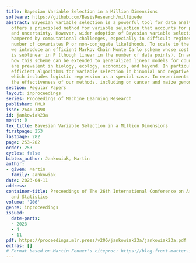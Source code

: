 ```yaml
---
title: Bayesian Variable Selection in a Million Dimensions
software: https://github.com/BasisResearch/millipede
abstract: Bayesian variable selection is a powerful tool for data analysis, as it
  offers a principled method for variable selection that accounts for prior information
  and uncertainty. However, wider adoption of Bayesian variable selection has been
  hampered by computational challenges, especially in difficult regimes with a large
  number of covariates P or non-conjugate likelihoods. To scale to the large P regime
  we introduce an efficient Markov Chain Monte Carlo scheme whose cost per iteration
  is sublinear in P (though linear in the number of data points). In addition we show
  how this scheme can be extended to generalized linear models for count data, which
  are prevalent in biology, ecology, economics, and beyond. In particular we design
  efficient algorithms for variable selection in binomial and negative binomial regression,
  which includes logistic regression as a special case. In experiments we demonstrate
  the effectiveness of our methods, including on cancer and maize genomic data.
section: Regular Papers
layout: inproceedings
series: Proceedings of Machine Learning Research
publisher: PMLR
issn: 2640-3498
id: jankowiak23a
month: 0
tex_title: Bayesian Variable Selection in a Million Dimensions
firstpage: 253
lastpage: 282
page: 253-282
order: 253
cycles: false
bibtex_author: Jankowiak, Martin
author:
- given: Martin
  family: Jankowiak
date: 2023-04-11
address:
container-title: Proceedings of The 26th International Conference on Artificial Intelligence
  and Statistics
volume: '206'
genre: inproceedings
issued:
  date-parts:
  - 2023
  - 4
  - 11
pdf: https://proceedings.mlr.press/v206/jankowiak23a/jankowiak23a.pdf
extras: []
# Format based on Martin Fenner's citeproc: https://blog.front-matter.io/posts/citeproc-yaml-for-bibliographies/
---
```

